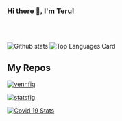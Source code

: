 ### Hi there 👋, I'm Teru!

</a>

<br />
<br />




![Github stats](https://github-readme-stats.vercel.app/api?username=tftigers&theme=highcontrast&show_icons=true&count_private=true)
![Top Languages Card](https://github-readme-stats.vercel.app/api/top-langs/?username=tftigers&layout=compact)

## My Repos

[![vennfig](https://github-readme-stats.vercel.app/api/pin/?username=tftigers&repo=vennfig&show_owner=true)](https://github.com/tftigers/vennfig)

[![statsfig](https://github-readme-stats.vercel.app/api/pin/?username=tftigers&repo=statsfig&show_owner=true)](https://github.com/tftigers/statsfig)

[![Covid 19 Stats](https://github-readme-stats.vercel.app/api/pin/?username=tftigers&repo=covid-19-stats&show_owner=true)](https://github.com/tftigers/covid-19-stats)
